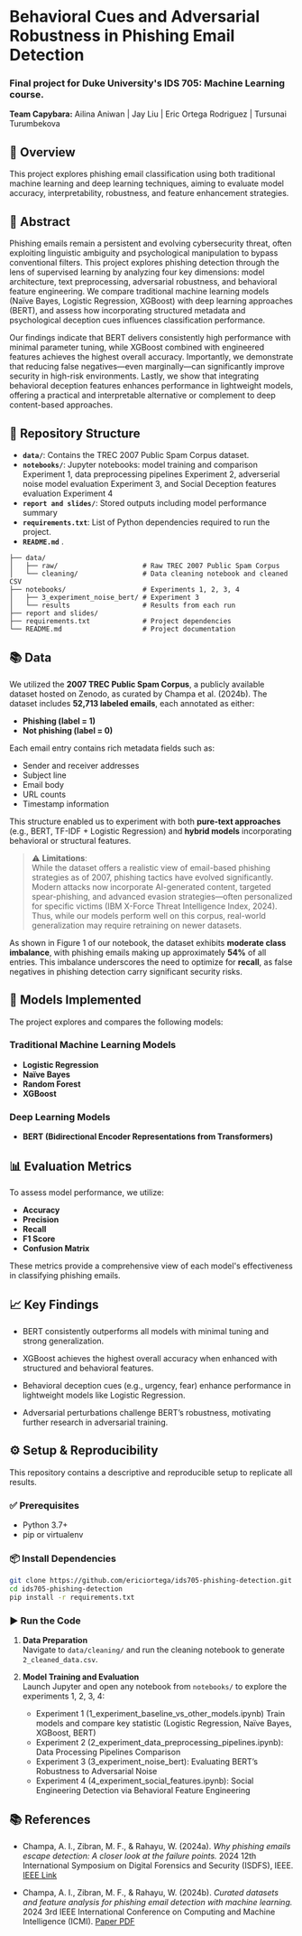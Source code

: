 # Behavioral Cues and Adversarial Robustness in Phishing Email Detection

### Final project for Duke University's IDS 705: Machine Learning course.

**Team Capybara:** Ailina Aniwan | Jay Liu | Eric Ortega Rodriguez | Tursunai Turumbekova

## 📌 Overview

This project explores phishing email classification using both traditional machine learning and deep learning techniques, aiming to evaluate model accuracy, interpretability, robustness, and feature enhancement strategies.

## 📄 Abstract

Phishing emails remain a persistent and evolving cybersecurity threat, often exploiting linguistic ambiguity and psychological manipulation to bypass conventional filters. This project explores phishing detection through the lens of supervised learning by analyzing four key dimensions: model architecture, text preprocessing, adversarial robustness, and behavioral feature engineering. We compare traditional machine learning models (Naïve Bayes, Logistic Regression, XGBoost) with deep learning approaches (BERT), and assess how incorporating structured metadata and psychological deception cues influences classification performance.

Our findings indicate that BERT delivers consistently high performance with minimal parameter tuning, while XGBoost combined with engineered features achieves the highest overall accuracy. Importantly, we demonstrate that reducing false negatives—even marginally—can significantly improve security in high-risk environments. Lastly, we show that integrating behavioral deception features enhances performance in lightweight models, offering a practical and interpretable alternative or complement to deep content-based approaches.



## 📂 Repository Structure

- **`data/`**: Contains the TREC 2007 Public Spam Corpus dataset.
- **`notebooks/`**: Jupyter notebooks: model training and comparison Experiment 1, data preprocessing pipelines Experiment 2, adverserial noise model evaluation Experiment 3, and Social Deception features evaluation Experiment 4
- **`report and slides/`**: Stored outputs including model performance summary
- **`requirements.txt`**: List of Python dependencies required to run the project.
- **`README.md`**
.
```
├── data/
│   ├── raw/                     # Raw TREC 2007 Public Spam Corpus
│   └── cleaning/                # Data cleaning notebook and cleaned CSV
├── notebooks/                   # Experiments 1, 2, 3, 4
│   ├── 3_experiment_noise_bert/ # Experiment 3
│   └── results                  # Results from each run
├── report and slides/
├── requirements.txt             # Project dependencies
└── README.md                    # Project documentation
```

## 📚 Data

We utilized the **2007 TREC Public Spam Corpus**, a publicly available dataset hosted on Zenodo, as curated by Champa et al. (2024b). The dataset includes **52,713 labeled emails**, each annotated as either:

- **Phishing (label = 1)**  
- **Not phishing (label = 0)**

Each email entry contains rich metadata fields such as:

- Sender and receiver addresses  
- Subject line  
- Email body  
- URL counts  
- Timestamp information

This structure enabled us to experiment with both **pure-text approaches** (e.g., BERT, TF-IDF + Logistic Regression) and **hybrid models** incorporating behavioral or structural features.

> ⚠️ **Limitations**:  
> While the dataset offers a realistic view of email-based phishing strategies as of 2007, phishing tactics have evolved significantly. Modern attacks now incorporate AI-generated content, targeted spear-phishing, and advanced evasion strategies—often personalized for specific victims (IBM X-Force Threat Intelligence Index, 2024). Thus, while our models perform well on this corpus, real-world generalization may require retraining on newer datasets.

As shown in Figure 1 of our notebook, the dataset exhibits **moderate class imbalance**, with phishing emails making up approximately **54%** of all entries. This imbalance underscores the need to optimize for **recall**, as false negatives in phishing detection carry significant security risks.



## 🧪 Models Implemented

The project explores and compares the following models:

### Traditional Machine Learning Models

- **Logistic Regression**
- **Naïve Bayes**
- **Random Forest**
- **XGBoost**

### Deep Learning Models

- **BERT (Bidirectional Encoder Representations from Transformers)**

## 📊 Evaluation Metrics

To assess model performance, we utilize:

- **Accuracy**
- **Precision**
- **Recall**
- **F1 Score**
- **Confusion Matrix**

These metrics provide a comprehensive view of each model's effectiveness in classifying phishing emails.

## 📈 Key Findings

- BERT consistently outperforms all models with minimal tuning and strong generalization.

- XGBoost achieves the highest overall accuracy when enhanced with structured and behavioral features.

- Behavioral deception cues (e.g., urgency, fear) enhance performance in lightweight models like Logistic Regression.

- Adversarial perturbations challenge BERT’s robustness, motivating further research in adversarial training. 

## ⚙️ Setup & Reproducibility

This repository contains a descriptive and reproducible setup to replicate all results.

### ✅ Prerequisites

- Python 3.7+
- pip or virtualenv

### 📦 Install Dependencies

```bash
git clone https://github.com/ericiortega/ids705-phishing-detection.git
cd ids705-phishing-detection
pip install -r requirements.txt
```

### ▶️ Run the Code

1. **Data Preparation**  
   Navigate to `data/cleaning/` and run the cleaning notebook to generate `2_cleaned_data.csv`.

2. **Model Training and Evaluation**  
   Launch Jupyter and open any notebook from `notebooks/` to explore the experiments 1, 2, 3, 4:
   - Experiment 1 (1_experiment_baseline_vs_other_models.ipynb) Train models and compare key statistic (Logistic Regression, Naïve Bayes, XGBoost, BERT)
   - Experiment 2 (2_experiment_data_preprocessing_pipelines.ipynb): Data Processing Pipelines Comparison
   - Experiment 3 (3_experiment_noise_bert): Evaluating BERT’s Robustness to Adversarial Noise
   - Experiment 4 (4_experiment_social_features.ipynb): Social Engineering Detection via Behavioral Feature Engineering


## 📚 References

- Champa, A. I., Zibran, M. F., & Rahayu, W. (2024a). *Why phishing emails escape detection: A closer look at the failure points.* 2024 12th International Symposium on Digital Forensics and Security (ISDFS), IEEE. [IEEE Link](https://ieeexplore.ieee.org/stamp/stamp.jsp?arnumber=10527344)

- Champa, A. I., Zibran, M. F., & Rahayu, W. (2024b). *Curated datasets and feature analysis for phishing email detection with machine learning.* 2024 3rd IEEE International Conference on Computing and Machine Intelligence (ICMI). [Paper PDF](https://www2.cose.isu.edu/~minhazzibran/resources/MyPapers/Champa_ICMI2024_Published.pdf)


